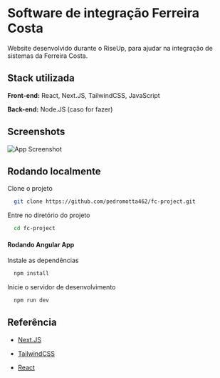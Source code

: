 
# Software de integração Ferreira Costa

Website desenvolvido durante o RiseUp, para ajudar na integração de sistemas da Ferreira Costa.


## Stack utilizada

**Front-end:** React, Next.JS, TailwindCSS, JavaScript

**Back-end:** Node.JS (caso for fazer)


## Screenshots

![App Screenshot](https://i.postimg.cc/DwRbm2Rk/screencapture-localhost-3000-2023-06-01-15-57-05.png)


## Rodando localmente

Clone o projeto

```bash
  git clone https://github.com/pedromotta462/fc-project.git
```

Entre no diretório do projeto

```bash
  cd fc-project
```
#### Rodando Angular App

Instale as dependências

```bash
  npm install
```

Inicie o servidor de desenvolvimento

```bash
  npm run dev
```
## Referência

 - [Next.JS](https://nextjs.org/docs)

 - [TailwindCSS](https://tailwindui.com/documentation)

 - [React](https://react.dev/reference/react)